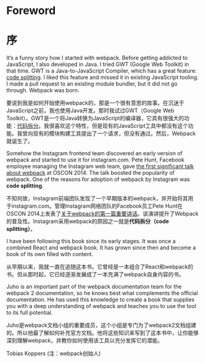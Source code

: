# Foreword
# 序

It’s a funny story how I started with webpack. Before getting addicted to JavaScript, I also developed in Java. I tried GWT (Google Web Toolkit) in that time. GWT is a Java-to-JavaScript Compiler, which has a great feature: [code splitting](http://www.gwtproject.org/doc/latest/DevGuideCodeSplitting.html). I liked this feature and missed it in existing JavaScript tooling. I made a pull request to an existing module bundler, but it did not go through. Webpack was born.

要说到我是如何开始使用webpack的，那是一个很有意思的故事。在沉迷于JavaScript之前，我也使用Java开发。那时我试过GWT（Google Web Toolkit）。GWT是一个将Java转换为JavaScript的编译器，它具有很强大的功能：[代码拆分](http://www.gwtproject.org/doc/latest/DevGuideCodeSplitting.html)。我很喜欢这个特性，但是现有的JavaScript工具中都没有这个功能。我曾向现有的模块构建工具提出了一个请求，但没有通过。然后，Webpack就诞生了。

Somehow the Instagram frontend team discovered an early version of webpack and started to use it for instagram.com. Pete Hunt, Facebook employee managing the Instagram web team, gave [the first significant talk about webpack](https://www.youtube.com/watch?v=VkTCL6Nqm6Y) at OSCON 2014. The talk boosted the popularity of webpack. One of the reasons for adoption of webpack by Instagram was **code splitting**.

不知何故，Instagram前端团队发现了一个早期版本的webpack，并开始将其用于instagram.com。管理Instagram网络团队的Facebook员工Pete Hunt在OSCON 2014上发表了[关于webpack的第一篇重要讲话](https://www.youtube.com/watch?v=VkTCL6Nqm6Y)。该演讲提升了Webpack的普及性。Instagram采用webpack的原因之一就是**代码拆分（code splitting）**。

I have been following this book since its early stages. It was once a combined React and webpack book. It has grown since then and become a book of its own filled with content.

从早期以来，我就一直在追随这本书。它曾经是一本组合了React和webpack的书。但从那时起，它已经逐渐发展成了一本充满了webpack自身内容的书。

Juho is an important part of the webpack documentation team for the webpack 2 documentation, so he knows best what complements the official documentation. He has used this knowledge to create a book that supplies you with a deep understanding of webpack and teaches you to use the tool to its full potential.

Juho是webpack文档小组的重要成员，这个小组是专门为了webpack2文档组建的。所以他最了解如何补充官方文档。他将这些知识来写到了这本书中，让你能够深刻理解webpack，并教你如何使用该工具以充分发挥它的潜能。

Tobias Koppers (注：webpack创始人)
